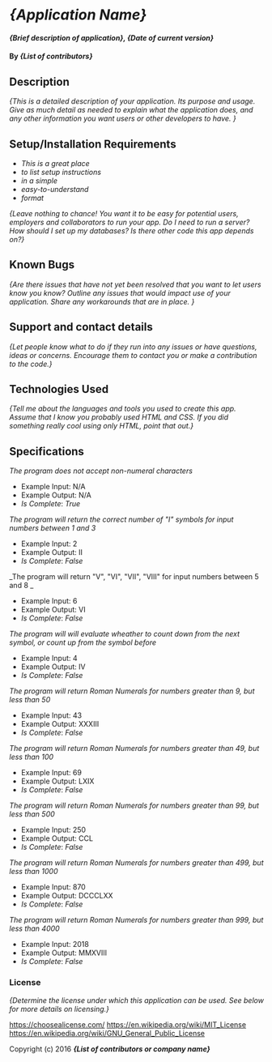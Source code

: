 # _{Application Name}_

#### _{Brief description of application}, {Date of current version}_

#### By _**{List of contributors}**_

## Description

_{This is a detailed description of your application. Its purpose and usage.  Give as much detail as needed to explain what the application does, and any other information you want users or other developers to have. }_

## Setup/Installation Requirements

* _This is a great place_
* _to list setup instructions_
* _in a simple_
* _easy-to-understand_
* _format_

_{Leave nothing to chance! You want it to be easy for potential users, employers and collaborators to run your app. Do I need to run a server? How should I set up my databases? Is there other code this app depends on?}_

## Known Bugs

_{Are there issues that have not yet been resolved that you want to let users know you know?  Outline any issues that would impact use of your application.  Share any workarounds that are in place. }_

## Support and contact details

_{Let people know what to do if they run into any issues or have questions, ideas or concerns.  Encourage them to contact you or make a contribution to the code.}_

## Technologies Used

_{Tell me about the languages and tools you used to create this app. Assume that I know you probably used HTML and CSS. If you did something really cool using only HTML, point that out.}_

## Specifications

_The program does not accept non-numeral characters_
* Example Input: N/A
* Example Output: N/A
* _Is Complete_: _True_

_The program will return the correct number of "I" symbols for input numbers between 1 and 3_
* Example Input: 2
* Example Output: II
* _Is Complete_: _False_

_The program will return "V", "VI", "VII", "VIII" for input numbers between 5 and 8 _
* Example Input: 6
* Example Output: VI
* _Is Complete_: _False_

_The program will will evaluate wheather to count down from the next symbol, or count up from the symbol before_
* Example Input: 4
* Example Output: IV
* _Is Complete_: _False_

_The program will return Roman Numerals for numbers greater than 9, but less than 50_
* Example Input: 43
* Example Output: XXXIII
* _Is Complete_: _False_

_The program will return Roman Numerals for numbers greater than 49, but less than 100_
* Example Input: 69
* Example Output: LXIX
* _Is Complete_: _False_

_The program will return Roman Numerals for numbers greater than 99, but less than 500_
* Example Input: 250
* Example Output: CCL
* _Is Complete_: _False_

_The program will return Roman Numerals for numbers greater than 499, but less than 1000_
* Example Input: 870
* Example Output: DCCCLXX
* _Is Complete_: _False_

_The program will return Roman Numerals for numbers greater than 999, but less than 4000_
* Example Input: 2018
* Example Output: MMXVIII
* _Is Complete_: _False_

### License

*{Determine the license under which this application can be used.  See below for more details on licensing.}*

https://choosealicense.com/
https://en.wikipedia.org/wiki/MIT_License
https://en.wikipedia.org/wiki/GNU_General_Public_License

Copyright (c) 2016 **_{List of contributors or company name}_**